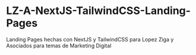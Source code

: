 # LZ-A-NextJS-TailwindCSS-Landing-Pages
Landing Pages hechas con NextJS y TailwindCSS para Lopez Ziga y Asociados para temas de Marketing Digital
